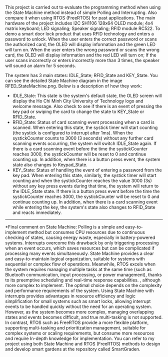 This project is carried out to evaluate the programming method when using the State Machine method instead of simple Polling and Interrupting. Also compare it when using RTOS (FreeRTOS) for past applications.
The main hardware of the project includes I2C SH1106 128x64 OLED module; 4x4 matrix keyboard; LED signaling; Speaker signaling; RFID module RC522. To demo a smart door lock product that uses RFID technology and enters a password to unlock. When the user enters the correct password or scans the authorized card, the OLED will display information and the green LED will turn on. When the user enters the wrong password or scans the wrong card, the OLED will display information and the red LED will turn on; If the user scans incorrectly or enters incorrectly more than 3 times, the speaker will sound an alarm for 5 seconds.

The system has 3 main states: IDLE_State; RFID_State and KEY_State. You can see the detailed State Machine diagram in the image RFED_StateMachine.png. Below is a description of how they work:
- IDLE_State: This state is the system's default state, the OLED screen will display the Ho Chi Minh City University of Technology logo and welcome message. Also check to see if there is an event of pressing the key pad or swiping the card to change the state to KEY_State or RFID_State.
- RFID_State: Status of card scanning event processing when a card is scanned. When entering this state, the systick timer will start counting (the systick is configured to interrupt after 1ms). When the systickCounter counts to 3000 (3 seconds) without any further card scanning events occurring, the system will switch IDLE_State again. If there is a card scanning event before the time the systickCounter reaches 3000, the systickCounter will be reset to 0 and continue counting up. In addition, when there is a button press event, the system state also changes to Keypad_State.
- KEY_State: Status of handling the event of entering a password from the key pad. When entering this state, similarly, the systick timer will start counting and when the systickCounter reaches the value 3000 (3s) without any key press events during that time, the system will return to the IDLE_State state. If there is a button press event before the time the systickCounter reaches 3000, the systickCounter will be reset to 0 and continue counting up. In addition, when there is a card scanning event while entering the key, the system's state also changes to RFID_State and reacts immediately.

------------------------------------------------------------------------------------------------------------------------------------------------

*Final comment on State Machine: Polling is a simple and easy-to-implement method but consumes CPU resources due to continuous checking of states, causing energy waste, especially in battery-powered systems. Interrupts overcome this drawback by only triggering processing when an event occurs, which saves resources but can be complicated if processing many events simultaneously. State Machine provides a clear and easy-to-maintain logical organization, suitable for systems with sequential or complex flow of operations. Meanwhile, RTOS excels when the system requires managing multiple tasks at the same time (such as Bluetooth communication, input processing, or power management), thanks to its preemptive scheduling and real-time response capabilities. , although more complex to implement. The optimal choice depends on the complexity and performance requirements of the system.
Using State Machine with interrupts provides advantages in resource efficiency and logic simplification for small systems such as smart locks, allowing interrupt events to be handled quickly without the need for an operating system. However, as the system becomes more complex, managing overlapping states and events becomes difficult, and true multi-tasking is not supported. In contrast, RTOS such as FreeRTOS provide a more flexible platform, supporting multi-tasking and prioritization management, suitable for complex systems or scaling requirements, but consume more resources and require In-depth knowledge for implementation.
You can refer to my project using both State Machine and RTOS (FreeRTOS) methods to design and develop smart gardens at the repository called SmartGraden.
